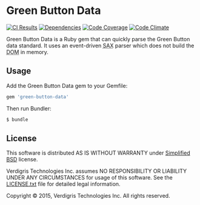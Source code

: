# Green Button Data

[![CI Results](https://img.shields.io/circleci/project/VerdigrisTech/green-button-data.svg)](https://circleci.com/gh/VerdigrisTech/green-button-data)
[![Dependencies](https://img.shields.io/gemnasium/VerdigrisTech/green-button-data.svg)](https://gemnasium.com/VerdigrisTech/green-button-data)
[![Code Coverage](https://img.shields.io/codecov/c/github/VerdigrisTech/green-button-data.svg)](https://codecov.io/github/VerdigrisTech/green-button-data)
[![Code Climate](https://img.shields.io/codeclimate/github/VerdigrisTech/green-button-data.svg)](https://codeclimate.com/github/VerdigrisTech/green-button-data)

Green Button Data is a Ruby gem that can quickly parse the Green Button data
standard. It uses an event-driven <abbr title="Simple API for XML">SAX</abbr>
parser which does not build the <abbr title="Document Object Model">DOM</abbr>
in memory.

## Usage

Add the Green Button Data gem to your Gemfile:

```ruby
gem 'green-button-data'
```

Then run Bundler:

```bash
$ bundle
```

## License

This software is distributed AS IS WITHOUT WARRANTY under [Simplified BSD](https://raw.githubusercontent.com/VerdigrisTech/green-button-data/master/LICENSE.txt)
license.

Verdigris Technologies Inc. assumes NO RESPONSIBILITY OR LIABILITY
UNDER ANY CIRCUMSTANCES for usage of this software. See the [LICENSE.txt](https://raw.githubusercontent.com/VerdigrisTech/green-button-data/master/LICENSE.txt)
file for detailed legal information.

Copyright © 2015, Verdigris Technologies Inc. All rights reserved.
